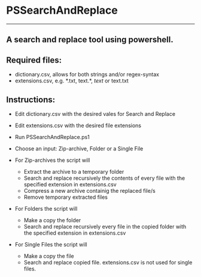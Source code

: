 # PSSearchAndReplace
----------------------
A search and replace tool using powershell.
----------------------

## Required files:
 - dictionary.csv, allows for both strings and/or regex-syntax
 - extensions.csv, e.g. \*.txt, text.*, *text* or text.txt

## Instructions:
 - Edit dictionary.csv with the desired vales for Search and Replace

 - Edit extensions.csv with the desired file extensions

 - Run PSSearchAndReplace.ps1

 - Choose an input: Zip-archive, Folder or a Single File

 - For Zip-archives the script will
   * Extract the archive to a temporary folder
   * Search and replace recursively the contents of every file with the specified extension in extensions.csv
   * Compress a new archive containig the replaced file/s
   * Remove temporary extracted files

 - For Folders the script will
   * Make a copy the folder
   * Search and replace recursively every file in the copied folder with the specified extension in extensions.csv

 - For Single Files the script will
   * Make a copy the file
   * Search and replace copied file. extensions.csv is not used for single files.

